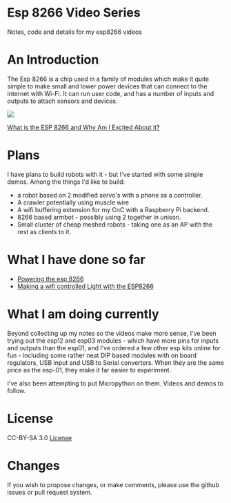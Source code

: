 # Esp 8266 Video Series

Notes, code and details for my esp8266 videos

# An Introduction

The Esp 8266 is a chip used in a family of modules which make it quite simple to make small and lower power devices that can connect to the internet with Wi-Fi. It can run user code, and has a number of inputs and outputs to attach sensors and devices.

[![](http://img.youtube.com/vi/bjc2h5gWnMQ/0.jpg)](https://www.youtube.com/watch?v=bjc2h5gWnMQ)

[What is the ESP 8266 and Why Am I Excited About it?](https://www.youtube.com/watch?v=bjc2h5gWnMQ)

# Plans

I have plans to build robots with it - but I've started with some simple demos. 
Among the things I'd like to build:
* a robot based on 2 modified servo's with a phone as a controller.
* A crawler potentially using muscle wire
* A wifi buffering extension for my CnC with a Raspberry Pi backend.
* 8266 based armbot - possibly using 2 together in unison.
* Small cluster of cheap meshed robots - taking one as an AP with the rest as clients to it.

# What I have done so far

* [Powering the esp 8266](http://orionrobots.co.uk/2015/04/29/powering-the-esp8266)
* [Making a wifi controlled Light with the ESP8266](http://orionrobots.co.uk/2015/06/10/esp-8266-wifi-led)

# What I am doing currently

Beyond collecting up my notes so the videos make more sense, I've been trying out the esp12 and esp03 modules - which have more pins for inputs and outputs than the esp01, and I've ordered a few other esp kits online for fun - including some rather neat DIP based modules with on board regulators, USB input and USB to Serial converters. When they are the same price as the esp-01, they make it far easier to experiment.

I've also been attempting to put Micropython on them. Videos and demos to follow.

# License

CC-BY-SA 3.0
[License](license.md)

# Changes

If you wish to propose changes, or make comments, please use the github issues or pull request system.

